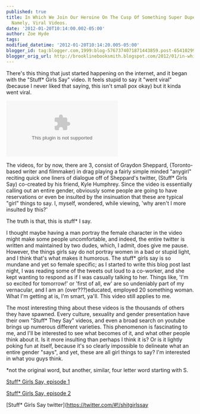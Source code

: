 ```yaml
---
published: true
title: In Which We Join Our Heroine On The Cusp Of Something Super Duper Serious,
  Namely, Viral Videos.
date: '2012-01-20T10:14:00.002-05:00'
author: Zoe Hyde
tags:
modified_datetime: '2012-01-20T10:14:20.005-05:00'
blogger_id: tag:blogger.com,1999:blog-5767374071871443859.post-6541029981021557556
blogger_orig_url: http://brooklinebooksmith.blogspot.com/2012/01/in-which-we-join-our-heroine-on-cusp-of.html
---
```

There's this thing that just started happening on the internet, and it began with the "Stuff* Girls Say" video. It feels stupid to say it "went viral" (because I never liked that saying, this isn't small pox okay) but it kinda went viral.

[![](http://www.vancouversun.com/entertainment/5853169.bin?size=620x400s)](http://www.vancouversun.com/entertainment/5853169.bin?size=620x400s)

The videos, for by now, there are 3, consist of Graydon Sheppard, (Toronto-based writer and filmmaker) in drag playing a fairly simple minded "anygirl" reciting quick one liners of dialogue off of Sheppard's twitter, (Stuff* Girls Say) co-created by his friend, Kyle Humphrey. Since the video is essentially calling out an entire gender, obviously some people are going to have reservations or even be insulted by the insinuation that these are typical "girl" things to say. I, myself, wondered, while viewing, 'why aren't I more insulted by this?'

The truth is that, this is stuff* I say.

I thought maybe having a man portray the female character in the video might make some people uncomfortable, and indeed, the entire twitter is written and maintained by two dudes, which, I admit, does give me pause. However, the things girls say do not portray women in a bad or stupid light, and I think that's what makes it humorous. The stuff* girls say is so mundane and yet so female specific; as I started to write this blog post last night, I was reading some of the tweets out loud to a co-worker, and she kept wanting to respond as if I was casually talking to her. Things like, 'I'm so excited for tomorrow!' or 'first of all, ew' are so undeniably part of my vernacular, and I am an (over???)educated, employed 20 something woman. What I'm getting at is, I'm smart, ya'll. This video still applies to me.

The most interesting thing about these videos is the thousands of others they have spawned. Every culture, sexuality and gender presentation have their own "Stuff* They Say" videos, and even a broad search on youtube brings up numerous different varieties. This phenomenon is fascinating to me, and I'll be interested to see what becomes of it, and what other people think about it. Is it more insulting than perhaps I think it is? Or is it lightly poking fun at itself, because it's so clearly impossible to delineate what an entire gender "says", and yet, these are all girl things to say? I'm interested in what you guys think.

*not the original word, but another, similar, four letter word starting with S.

[Stuff* Girls Say, episode 1](http://www.youtube.com/watch?v=u-yLGIH7W9Y)

[Stuff* Girls Say, episode 2](http://www.youtube.com/watch?v=kbovd-e-hRg&feature=relmfu)

[Stuff* Girls Say twitter](https://twitter.com/#!/shitgirlssay